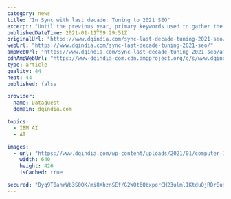 ```yaml
---
category: news
title: "In Sync with last decade: Tuning to 2021 SEO"
excerpt: "Until the previous year, primary keywords used to gather the attention of SEO professionals, but in the coming years, this will change"
publishedDateTime: 2021-01-11T09:29:51Z
originalUrl: "https://www.dqindia.com/sync-last-decade-tuning-2021-seo/"
webUrl: "https://www.dqindia.com/sync-last-decade-tuning-2021-seo/"
ampWebUrl: "https://www.dqindia.com/sync-last-decade-tuning-2021-seo/amp/"
cdnAmpWebUrl: "https://www-dqindia-com.cdn.ampproject.org/c/s/www.dqindia.com/sync-last-decade-tuning-2021-seo/amp/"
type: article
quality: 44
heat: 44
published: false

provider:
  name: Dataquest
  domain: dqindia.com

topics:
  - IBM AI
  - AI

images:
  - url: "https://www.dqindia.com/wp-content/uploads/2021/01/computer-767776_640.jpg"
    width: 640
    height: 426
    isCached: true

secured: "Dyq9T0ahrWb3S0OK/mi8XhznSEf/G2WQt6QbxporCH23ulml1KtduQjRDrEuHM7JGxnMMo0RNuU+OSxjHWRtE//EBR0BJV8E7C3NxZETcxLmUY5gRWR7AFhOSsCL4sbOuDSHM+OuS7sMb7Nuqm5Zp9dZMyaj28hP+2LemV/4+Jg1xyxD9S3IucL5Ymn/9L/kj2lv5KeM7c/uPRAocEwe/wlTXKAZNGgGS05DuurI6E2Xyb2feyvqG5mEZxusi8meMx+wz0+R8bcSBwR+MgV/3cG3oAY5mFZ07lVs6wJhenTu6ArCtGixFCCpafP7oN1NhZykT3Qv2ZszI++/8NaQZSe8Fvwq/9tugThvlq1xA1k=;+3VYZcdfeECK7S2sXIMZ3A=="
---
```


